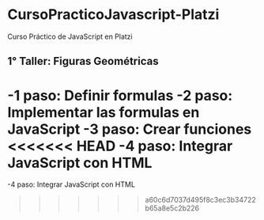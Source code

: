 # CursoPracticoJavascript-Platzi
Curso Práctico de JavaScript en Platzi

## 1° Taller: Figuras Geométricas

-1 paso: Definir formulas
-2 paso: Implementar las formulas en JavaScript
-3 paso: Crear funciones
<<<<<<< HEAD
-4 paso: Integrar JavaScript con HTML
=======
-4 paso: Integrar JavaScript con HTML
>>>>>>> a60c6d7037d495f8c3ec3b34722b65a8e5c2b226
